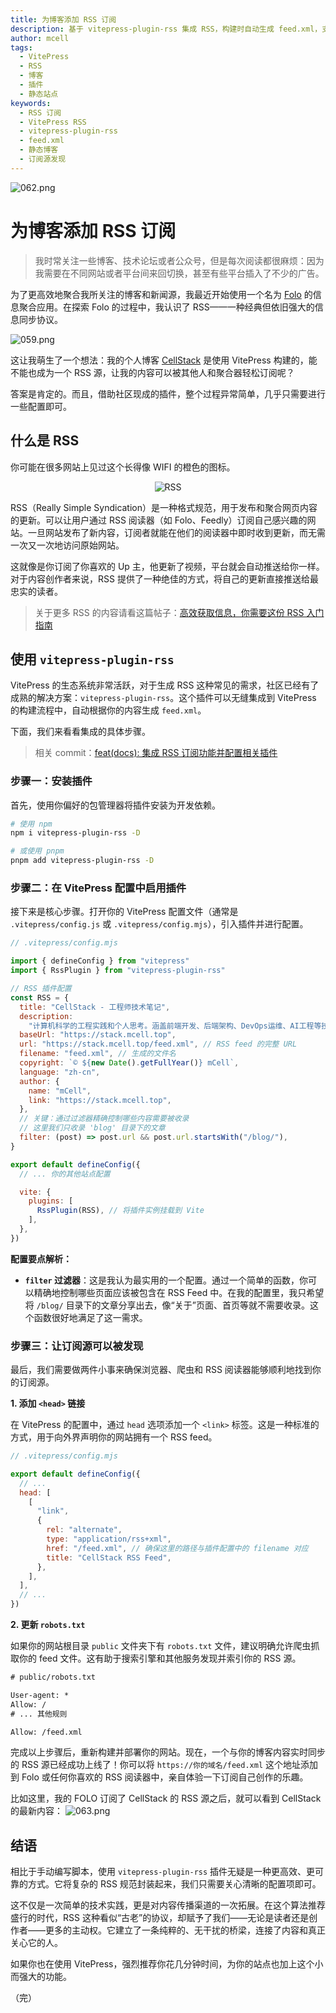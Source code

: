 ```yaml
---
title: 为博客添加 RSS 订阅
description: 基于 vitepress-plugin-rss 集成 RSS，构建时自动生成 feed.xml，支持筛选博客目录与 SEO 发现，过程简洁可靠。
author: mcell
tags:
  - VitePress
  - RSS
  - 博客
  - 插件
  - 静态站点
keywords:
  - RSS 订阅
  - VitePress RSS
  - vitepress-plugin-rss
  - feed.xml
  - 静态博客
  - 订阅源发现
---
```


![062.png](https://stack-mcell.tos-cn-shanghai.volces.com/062.png)

# 为博客添加 RSS 订阅

> 我时常关注一些博客、技术论坛或者公众号，但是每次阅读都很麻烦：因为我需要在不同网站或者平台间来回切换，甚至有些平台插入了不少的广告。

为了更高效地聚合我所关注的博客和新闻源，我最近开始使用一个名为 [Folo](https://folo.is/) 的信息聚合应用。在探索 Folo 的过程中，我认识了 RSS——一种经典但依旧强大的信息同步协议。

![059.png](https://stack-mcell.tos-cn-shanghai.volces.com/059.png)

这让我萌生了一个想法：我的个人博客 [CellStack](https://stack.mcell.top/) 是使用 VitePress 构建的，能不能也成为一个 RSS 源，让我的内容可以被其他人和聚合器轻松订阅呢？

答案是肯定的。而且，借助社区现成的插件，整个过程异常简单，几乎只需要进行一些配置即可。

## 什么是 RSS

你可能在很多网站上见过这个长得像 WIFI 的橙色的图标。

<center><img src="https://stack-mcell.tos-cn-shanghai.volces.com/058.png" alt="RSS"></img></center>

RSS（Really Simple Syndication）是一种格式规范，用于发布和聚合网页内容的更新。可以让用户通过 RSS 阅读器（如 Folo、Feedly）订阅自己感兴趣的网站。一旦网站发布了新内容，订阅者就能在他们的阅读器中即时收到更新，而无需一次又一次地访问原始网站。

这就像是你订阅了你喜欢的 Up 主，他更新了视频，平台就会自动推送给你一样。对于内容创作者来说，RSS 提供了一种绝佳的方式，将自己的更新直接推送给最忠实的读者。

> 关于更多 RSS 的内容请看这篇帖子：[高效获取信息，你需要这份 RSS 入门指南](https://sspai.com/post/56391)

## 使用 `vitepress-plugin-rss`

VitePress 的生态系统非常活跃，对于生成 RSS 这种常见的需求，社区已经有了成熟的解决方案：`vitepress-plugin-rss`。这个插件可以无缝集成到 VitePress 的构建流程中，自动根据你的内容生成 `feed.xml`。

下面，我们来看看集成的具体步骤。

> 相关 commit：[feat(docs): 集成 RSS 订阅功能并配置相关插件](https://github.com/minorcell/cellstack/commit/465e54fdc29a307140a474638d230951233d4f71)

### **步骤一：安装插件**

首先，使用你偏好的包管理器将插件安装为开发依赖。

```bash
# 使用 npm
npm i vitepress-plugin-rss -D

# 或使用 pnpm
pnpm add vitepress-plugin-rss -D
```

### **步骤二：在 VitePress 配置中启用插件**

接下来是核心步骤。打开你的 VitePress 配置文件（通常是 `.vitepress/config.js` 或 `.vitepress/config.mjs`），引入插件并进行配置。

```javascript
// .vitepress/config.mjs

import { defineConfig } from "vitepress"
import { RssPlugin } from "vitepress-plugin-rss"

// RSS 插件配置
const RSS = {
  title: "CellStack - 工程师技术笔记",
  description:
    "计算机科学的工程实践和个人思考。涵盖前端开发、后端架构、DevOps运维、AI工程等技术领域的深度文章和实战经验分享。",
  baseUrl: "https://stack.mcell.top",
  url: "https://stack.mcell.top/feed.xml", // RSS feed 的完整 URL
  filename: "feed.xml", // 生成的文件名
  copyright: `© ${new Date().getFullYear()} mCell`,
  language: "zh-cn",
  author: {
    name: "mCell",
    link: "https://stack.mcell.top",
  },
  // 关键：通过过滤器精确控制哪些内容需要被收录
  // 这里我们只收录 'blog' 目录下的文章
  filter: (post) => post.url && post.url.startsWith("/blog/"),
}

export default defineConfig({
  // ... 你的其他站点配置

  vite: {
    plugins: [
      RssPlugin(RSS), // 将插件实例挂载到 Vite
    ],
  },
})
```

**配置要点解析：**

- **`filter` 过滤器**：这是我认为最实用的一个配置。通过一个简单的函数，你可以精确地控制哪些页面应该被包含在 RSS Feed 中。在我的配置里，我只希望将 `/blog/` 目录下的文章分享出去，像“关于”页面、首页等就不需要收录。这个函数很好地满足了这一需求。

### 步骤三：让订阅源可以被发现

最后，我们需要做两件小事来确保浏览器、爬虫和 RSS 阅读器能够顺利地找到你的订阅源。

**1. 添加 `<head>` 链接**

在 VitePress 的配置中，通过 `head` 选项添加一个 `<link>` 标签。这是一种标准的方式，用于向外界声明你的网站拥有一个 RSS feed。

```javascript
// .vitepress/config.mjs

export default defineConfig({
  // ...
  head: [
    [
      "link",
      {
        rel: "alternate",
        type: "application/rss+xml",
        href: "/feed.xml", // 确保这里的路径与插件配置中的 filename 对应
        title: "CellStack RSS Feed",
      },
    ],
  ],
  // ...
})
```

**2. 更新 `robots.txt`**

如果你的网站根目录 `public` 文件夹下有 `robots.txt` 文件，建议明确允许爬虫抓取你的 feed 文件。这有助于搜索引擎和其他服务发现并索引你的 RSS 源。

```txt
# public/robots.txt

User-agent: *
Allow: /
# ... 其他规则

Allow: /feed.xml
```

完成以上步骤后，重新构建并部署你的网站。现在，一个与你的博客内容实时同步的 RSS 源已经成功上线了！你可以将 `https://你的域名/feed.xml` 这个地址添加到 Folo 或任何你喜欢的 RSS 阅读器中，亲自体验一下订阅自己创作的乐趣。

比如这里，我的 FOLO 订阅了 CellStack 的 RSS 源之后，就可以看到 CellStack 的最新内容：
![063.png](https://stack-mcell.tos-cn-shanghai.volces.com/063.png)

## 结语

相比于手动编写脚本，使用 `vitepress-plugin-rss` 插件无疑是一种更高效、更可靠的方式。它将复杂的 RSS 规范封装起来，我们只需要关心清晰的配置项即可。

这不仅是一次简单的技术实践，更是对内容传播渠道的一次拓展。在这个算法推荐盛行的时代，RSS 这种看似“古老”的协议，却赋予了我们——无论是读者还是创作者——更多的主动权。它建立了一条纯粹的、无干扰的桥梁，连接了内容和真正关心它的人。

如果你也在使用 VitePress，强烈推荐你花几分钟时间，为你的站点也加上这个小而强大的功能。

（完）
